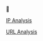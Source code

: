 🐬

<a href="https://dolphinato.github.io/dolphinage/IPAnalysis">IP Analysis</a>

<a href="https://dolphinato.github.io/dolphinage/URLAnalysis">URL Analysis</a>
